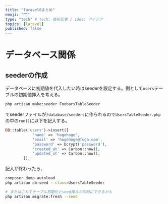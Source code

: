 ```yaml
---
title: "laravel8まとめ"
emoji: "🗂"
type: "tech" # tech: 技術記事 / idea: アイデア
topics: [laravel]
published: false
---
```


# データベース関係

## seederの作成

データベースに初期値を代入したい時はseederを設定する。例として`users`テーブルの初期値挿入を考える。

```bash
php artisan make:seeder FoobarsTableSeeder
```

でseederファイルが`/database/seeders`に作られるので`UsersTableSeeder.php`の中の`run()`に以下を記入する。

```php
DB::table('users')->insert([
            'name' => 'hogehoge',
            'email' => 'hogehoge@fuga.com',
            'password' => bcrypt('password'),
            'created_at' => Carbon::now(),
            'updated_at' => Carbon::now(),
        ]);
```

記入が終わったら、

```bash
composer dump-autoload
php artisan db:seed --class=UsersTableSeeder

# またはこれでテーブル初期化とseed挿入が同時にできるかも
php artisan migrate:fresh --seed
```